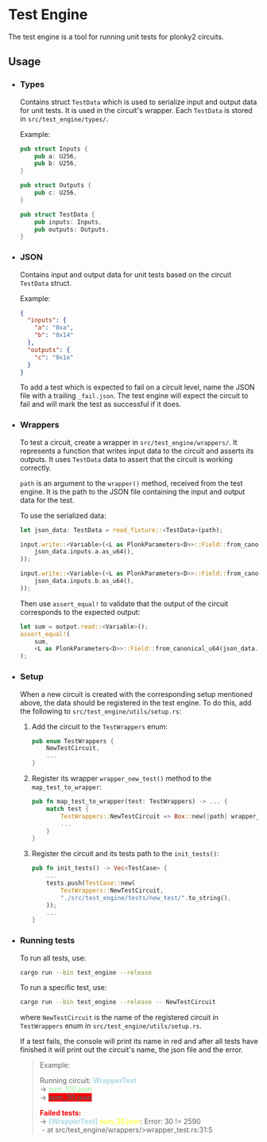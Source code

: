# Test Engine

The test engine is a tool for running unit tests for plonky2 circuits.

## Usage

- ### Types

  Contains struct `TestData` which is used to serialize input and output data for unit tests. It is used in the circuit's wrapper. Each `TestData` is stored in `src/test_engine/types/`.

  Example:

  ```rust
  pub struct Inputs {
      pub a: U256,
      pub b: U256,
  }

  pub struct Outputs {
      pub c: U256,
  }

  pub struct TestData {
      pub inputs: Inputs,
      pub outputs: Outputs,
  }
  ```

- ### JSON

  Contains input and output data for unit tests based on the circuit `TestData` struct.

  Example:

  ```json
  {
    "inputs": {
      "a": "0xa",
      "b": "0x14"
    },
    "outputs": {
      "c": "0x1e"
    }
  }
  ```

  To add a test which is expected to fail on a circuit level, name the JSON file with a trailing `_fail.json`. The test engine will expect the circuit to fail and will mark the test as successful if it does.

- ### Wrappers

  To test a circuit, create a wrapper in `src/test_engine/wrappers/`. It represents a function that writes input data to the circuit and asserts its outputs. It uses `TestData` data to assert that the circuit is working correctly.

  `path` is an argument to the `wrapper()` method, received from the test engine. It is the path to the JSON file containing the input and output data for the test.

  To use the serialized data:

  ```rust
  let json_data: TestData = read_fixture::<TestData>(path);

  input.write::<Variable>(<L as PlonkParameters<D>>::Field::from_canonical_u64(
      json_data.inputs.a.as_u64(),
  ));

  input.write::<Variable>(<L as PlonkParameters<D>>::Field::from_canonical_u64(
      json_data.inputs.b.as_u64(),
  ));
  ```

  Then use `assert_equal!` to validate that the output of the circuit corresponds to the expected output:

  ```rust
  let sum = output.read::<Variable>();
  assert_equal!(
      sum,
      <L as PlonkParameters<D>>::Field::from_canonical_u64(json_data.outputs.c.as_u64())
  );
  ```

- ### Setup

  When a new circuit is created with the corresponding setup mentioned above, the data should be registered in the test engine. To do this, add the following to `src/test_engine/utils/setup.rs`:

  1. Add the circuit to the `TestWrappers` enum:
     ```rust
     pub enum TestWrappers {
         NewTestCircuit,
         ...
     }
     ```
  2. Register its wrapper `wrapper_new_test()` method to the `map_test_to_wrapper`:
     ```rust
     pub fn map_test_to_wrapper(test: TestWrappers) -> ... {
         match test {
             TestWrappers::NewTestCircuit => Box::new(|path| wrapper_new_test(path.as_str())),
             ...
         }
     }
     ```
  3. Register the circuit and its tests path to the `init_tests()`:
     ```rust
     pub fn init_tests() -> Vec<TestCase> {
         ...
         tests.push(TestCase::new(
             TestWrappers::NewTestCircuit,
             "./src/test_engine/tests/new_test/".to_string(),
         ));
         ...
     }
     ```

- ### Running tests

  To run all tests, use:

  ```sh
  cargo run --bin test_engine --release
  ```

  To run a specific test, use:

  ```sh
  cargo run --bin test_engine --release -- NewTestCircuit
  ```

  where `NewTestCircuit` is the name of the registered circuit in `TestWrappers` enum in `src/test_engine/utils/setup.rs`.

  If a test fails, the console will print its name in red and after all tests have finished it will print out the circuit's name, the json file and the error.

    <style>
        rb { background-color: red; font-weight: bold }
        r { color: red; font-weight: bold }
        b { color: lightblue; font-weight: bold }
        g { color: lightgreen }
        y { color: yellow }
    </style>

  > Example:
  >
  > Running circuit: <b>WrapperTest</b>\
  > -> <g>sum_100.json</g>\
  > -> <rb>sum_30.json</rb>
  >
  > <r>Failed tests:</r>\
  > -> <b>[WrapperTest]</b> <y>sum_30.json</y>: Error: 30 != 2590\
  > &nbsp;\- at src/test_engine/wrappers/>wrapper_test.rs:31:5
